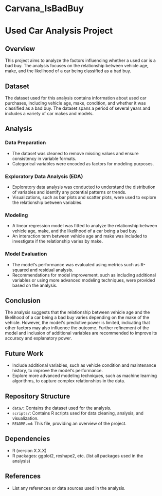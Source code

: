 # Carvana_IsBadBuy

# Used Car Analysis Project

## Overview
This project aims to analyze the factors influencing whether a used car is a bad buy. The analysis focuses on the relationship between vehicle age, make, and the likelihood of a car being classified as a bad buy.

## Dataset
The dataset used for this analysis contains information about used car purchases, including vehicle age, make, condition, and whether it was classified as a bad buy. The dataset spans a period of several years and includes a variety of car makes and models.

## Analysis
### Data Preparation
- The dataset was cleaned to remove missing values and ensure consistency in variable formats.
- Categorical variables were encoded as factors for modeling purposes.

### Exploratory Data Analysis (EDA)
- Exploratory data analysis was conducted to understand the distribution of variables and identify any potential patterns or trends.
- Visualizations, such as bar plots and scatter plots, were used to explore the relationship between variables.

### Modeling
- A linear regression model was fitted to analyze the relationship between vehicle age, make, and the likelihood of a car being a bad buy.
- An interaction term between vehicle age and make was included to investigate if the relationship varies by make.

### Model Evaluation
- The model's performance was evaluated using metrics such as R-squared and residual analysis.
- Recommendations for model improvement, such as including additional variables or using more advanced modeling techniques, were provided based on the analysis.

## Conclusion
The analysis suggests that the relationship between vehicle age and the likelihood of a car being a bad buy varies depending on the make of the vehicle. However, the model's predictive power is limited, indicating that other factors may also influence the outcome. Further refinement of the model and inclusion of additional variables are recommended to improve its accuracy and explanatory power.

## Future Work
- Include additional variables, such as vehicle condition and maintenance history, to improve the model's performance.
- Explore more advanced modeling techniques, such as machine learning algorithms, to capture complex relationships in the data.

## Repository Structure
- `data/`: Contains the dataset used for the analysis.
- `scripts/`: Contains R scripts used for data cleaning, analysis, and visualization.
- `README.md`: This file, providing an overview of the project.

## Dependencies
- R (version X.X.X)
- R packages: ggplot2, reshape2, etc. (list all packages used in the analysis)

## References
- List any references or data sources used in the analysis.
